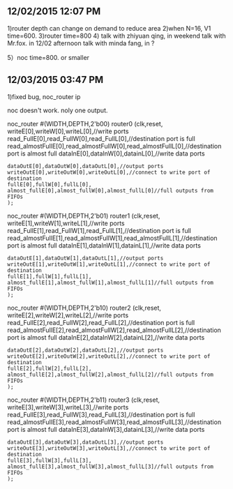 12/02/2015  12:07 PM
-------------------
1)router depth can change on demand to reduce area
2)when N=16, V1 time=600.
3)router time=800
4) talk with zhiyuan qing, in weekend
   talk with Mr.fox. in 12/02 afternoon
   talk with minda fang, in ?

5）noc time=800. or smaller

12/03/2015  03:47 PM
--------------------
1)fixed bug, noc_router ip

noc doesn't work. noly one output.

noc_router  #(WIDTH,DEPTH,2'b00) router0 (clk,reset,
	writeE[0],writeW[0],writeL[0],//write ports
	read_FullE[0],read_FullW[0],read_FullL[0],//destination port is full
	read_almostFullE[0],read_almostFullW[0],read_almostFullL[0],//destination port is almost full
	dataInE[0],dataInW[0],datainL[0],//write data ports

	dataOutE[0],dataOutW[0],dataOutL[0],//output ports
	writeOutE[0],writeOutW[0],writeOutL[0],//connect to write port of destination
	fullE[0],fullW[0],fullL[0],
	almost_fullE[0],almost_fullW[0],almost_fullL[0]//full outputs from FIFOs
	);

noc_router  #(WIDTH,DEPTH,2'b01) router1 (clk,reset,
	writeE[1],writeW[1],writeL[1],//write ports
	read_FullE[1],read_FullW[1],read_FullL[1],//destination port is full
	read_almostFullE[1],read_almostFullW[1],read_almostFullL[1],//destination port is almost full
	dataInE[1],dataInW[1],datainL[1],//write data ports

	dataOutE[1],dataOutW[1],dataOutL[1],//output ports
	writeOutE[1],writeOutW[1],writeOutL[1],//connect to write port of destination
	fullE[1],fullW[1],fullL[1],
	almost_fullE[1],almost_fullW[1],almost_fullL[1]//full outputs from FIFOs
	);

noc_router  #(WIDTH,DEPTH,2'b10) router2 (clk,reset,
	writeE[2],writeW[2],writeL[2],//write ports
	read_FullE[2],read_FullW[2],read_FullL[2],//destination port is full
	read_almostFullE[2],read_almostFullW[2],read_almostFullL[2],//destination port is almost full
	dataInE[2],dataInW[2],datainL[2],//write data ports

	dataOutE[2],dataOutW[2],dataOutL[2],//output ports
	writeOutE[2],writeOutW[2],writeOutL[2],//connect to write port of destination
	fullE[2],fullW[2],fullL[2],
	almost_fullE[2],almost_fullW[2],almost_fullL[2]//full outputs from FIFOs
	);

noc_router  #(WIDTH,DEPTH,2'b11) router3 (clk,reset,
	writeE[3],writeW[3],writeL[3],//write ports
	read_FullE[3],read_FullW[3],read_FullL[3],//destination port is full
	read_almostFullE[3],read_almostFullW[3],read_almostFullL[3],//destination port is almost full
	dataInE[3],dataInW[3],datainL[3],//write data ports

	dataOutE[3],dataOutW[3],dataOutL[3],//output ports
	writeOutE[3],writeOutW[3],writeOutL[3],//connect to write port of destination
	fullE[3],fullW[3],fullL[3],
	almost_fullE[3],almost_fullW[3],almost_fullL[3]//full outputs from FIFOs
	);
